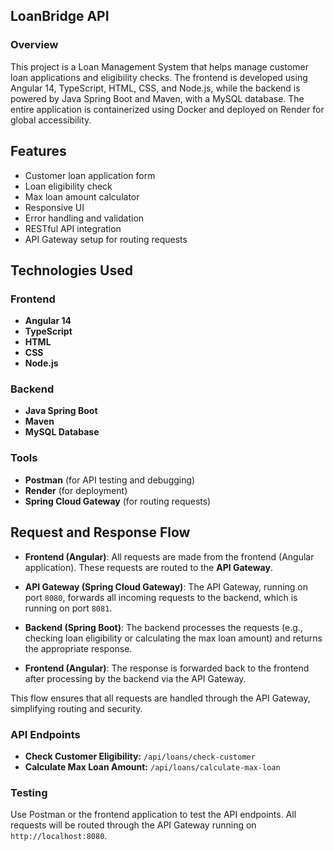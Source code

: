 ## LoanBridge API

### Overview

This project is a Loan Management System that helps manage customer loan applications and eligibility checks. The frontend is developed using Angular 14, TypeScript, HTML, CSS, and Node.js, while the backend is powered by Java Spring Boot and Maven, with a MySQL database. The entire application is containerized using Docker and deployed on Render for global accessibility.

## Features

- Customer loan application form
- Loan eligibility check
- Max loan amount calculator
- Responsive UI
- Error handling and validation
- RESTful API integration
- API Gateway setup for routing requests

## Technologies Used

### Frontend

- **Angular 14**
- **TypeScript**
- **HTML**
- **CSS**
- **Node.js**

### Backend

- **Java Spring Boot**
- **Maven**
- **MySQL Database**

### Tools

- **Postman** (for API testing and debugging)
- **Render** (for deployment)
- **Spring Cloud Gateway** (for routing requests)

## Request and Response Flow

- **Frontend (Angular)**: All requests are made from the frontend (Angular application). These requests are routed to the **API Gateway**.

- **API Gateway (Spring Cloud Gateway)**: The API Gateway, running on port `8080`, forwards all incoming requests to the backend, which is running on port `8081`.

- **Backend (Spring Boot)**: The backend processes the requests (e.g., checking loan eligibility or calculating the max loan amount) and returns the appropriate response.

- **Frontend (Angular)**: The response is forwarded back to the frontend after processing by the backend via the API Gateway.

This flow ensures that all requests are handled through the API Gateway, simplifying routing and security.

### API Endpoints

- **Check Customer Eligibility:** `/api/loans/check-customer`
- **Calculate Max Loan Amount:** `/api/loans/calculate-max-loan`

### Testing

Use Postman or the frontend application to test the API endpoints. All requests will be routed through the API Gateway running on `http://localhost:8080`.
